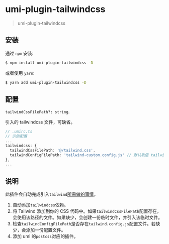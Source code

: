 # umi-plugin-tailwindcss

> umi-plugin-tailwindcss

## 安装

通过 `npm` 安装:

```bash
$ npm install umi-plugin-tailwindcss -D
```

或者使用 `yarn`:

```bash
$ yarn add umi-plugin-tailwindcss -D
```

## 配置

`tailwindCssFilePath?: string`.

引入的 tailwindcss 文件，可缺省。

```ts
// .umirc.ts
// 示例配置
...
tailwindcss: {
  tailwindCssFilePath: '@/tailwind.css',
  tailwindConfigFilePath: 'tailwind-custom.config.js' // 默认取值 tailwindConfigFilePath || join(process.env.APP_ROOT || api.cwd, 'tailwind.config.js'),,
},
...
```

## 说明

此插件会自动完成引入`tailwind`[所需做的事情](https://tailwindcss.com/docs/installation)。

1. 自动添加`tailwindcss`依赖。
2. 将 Tailwind 添加到你的 CSS 代码中。如果`tailwindCssFilePath`配置存在，会使用该路径的文件。如果缺少，会创建一份临时文件，并引入该临时文件。
3. 检查`tailwindConfigFilePath`是否存在`tailwind.config.js`配置文件。若缺少，会添加一份配置文件。
4. 添加 umi 的`postcss`对应的插件。

